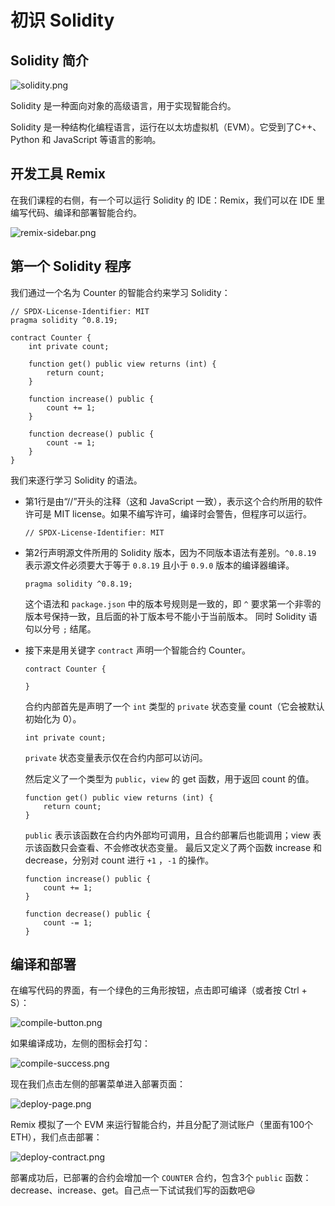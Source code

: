 # 初识 Solidity

## Solidity 简介

![solidity.png](https://i.postimg.cc/WbnsTGGP/solidity.png)

Solidity 是一种面向对象的高级语言，用于实现智能合约。

Solidity 是一种结构化编程语言，运行在以太坊虚拟机（EVM）。它受到了C++、Python 和 JavaScript 等语言的影响。

## 开发工具 Remix

在我们课程的右侧，有一个可以运行 Solidity 的 IDE：Remix，我们可以在 IDE 里编写代码、编译和部署智能合约。

![remix-sidebar.png](https://i.postimg.cc/Gp0kyyBp/remix-sidebar.png)

## 第一个 Solidity 程序

我们通过一个名为 Counter 的智能合约来学习 Solidity：

```solidity
// SPDX-License-Identifier: MIT
pragma solidity ^0.8.19;

contract Counter {
    int private count;

    function get() public view returns (int) {
        return count;
    }

    function increase() public {
        count += 1;
    }

    function decrease() public {
        count -= 1;
    }
}
```

我们来逐行学习 Solidity 的语法。

* 第1行是由“//”开头的注释（这和 JavaScript 一致），表示这个合约所用的软件许可是 MIT license。如果不编写许可，编译时会警告，但程序可以运行。

  ```solidity
  // SPDX-License-Identifier: MIT
  ```
* 第2行声明源文件所用的 Solidity 版本，因为不同版本语法有差别。`^0.8.19` 表示源文件必须要大于等于 `0.8.19` 且小于 `0.9.0` 版本的编译器编译。

  ```solidity
  pragma solidity ^0.8.19;
  ```

  这个语法和 `package.json` 中的版本号规则是一致的，即 `^` 要求第一个非零的版本号保持一致，且后面的补丁版本号不能小于当前版本。
  同时 Solidity 语句以分号 `;` 结尾。
* 接下来是用关键字 `contract` 声明一个智能合约 Counter。

  ```solidity
  contract Counter {

  }
  ```

  合约内部首先是声明了一个 `int` 类型的 `private` 状态变量 count（它会被默认初始化为 0）。

  ```solidity
  int private count;
  ```

  `private` 状态变量表示仅在合约内部可以访问。

  然后定义了一个类型为 `public`，`view` 的 get 函数，用于返回 count 的值。

  ```solidity
  function get() public view returns (int) {
      return count;
  }
  ```

  `public` 表示该函数在合约内外部均可调用，且合约部署后也能调用；view 表示该函数只会查看、不会修改状态变量。
  最后又定义了两个函数 increase 和 decrease，分别对 count 进行 `+1` ，`-1` 的操作。

  ```solidity
  function increase() public {
      count += 1;
  }

  function decrease() public {
      count -= 1;
  }
  ```

## 编译和部署

在编写代码的界面，有一个绿色的三角形按钮，点击即可编译（或者按 Ctrl + S）：

![compile-button.png](https://i.postimg.cc/GpTRqr0M/compile-button.png)

如果编译成功，左侧的图标会打勾：

![compile-success.png](https://i.postimg.cc/gcTDPP1y/compile-success.png)

现在我们点击左侧的部署菜单进入部署页面：

![deploy-page.png](https://i.postimg.cc/wT73S1m2/deploy-page.png)

Remix 模拟了一个 EVM 来运行智能合约，并且分配了测试账户（里面有100个 ETH），我们点击部署：

![deploy-contract.png](https://i.postimg.cc/kgmKxHqr/deploy-contract.png)

部署成功后，已部署的合约会增加一个 `COUNTER`  合约，包含3个 `public`  函数：decrease、increase、get。自己点一下试试我们写的函数吧😃
